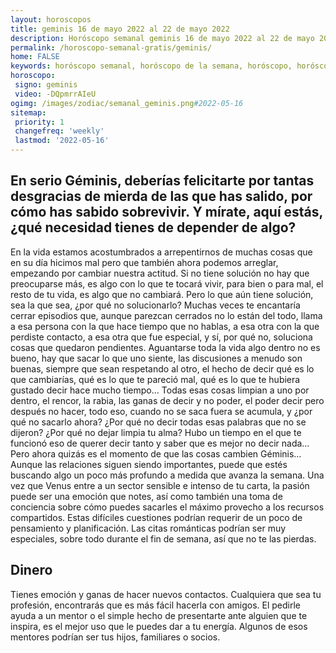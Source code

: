 ```yaml
---
layout: horoscopos
title: geminis 16 de mayo 2022 al 22 de mayo 2022 
description: Horóscopo semanal geminis 16 de mayo 2022 al 22 de mayo 2022. En serio Géminis, deberías felicitarte por tantas desgracias de mierda de las que has salido, por cómo has sabido sobrevivir. Y mírate, aquí estás, ¿qué necesidad tienes de depender de algo?
permalink: /horoscopo-semanal-gratis/geminis/
home: FALSE
keywords: horóscopo semanal, horóscopo de la semana, horóscopo, horóscopo gratis,horóscopos, horóscopo esperanza gracia, horoscopos geminis la semana, horóscopos gratis, Tarot, Astrologia, Zodíaco, geminis, horoscopo gratis, semanal
horoscopo:
 signo: geminis
 video: -DQpmrrAIeU
ogimg: /images/zodiac/semanal_geminis.png#2022-05-16
sitemap:
 priority: 1
 changefreq: 'weekly'
 lastmod: '2022-05-16'
---
```




## En serio Géminis, deberías felicitarte por tantas desgracias de mierda de las que has salido, por cómo has sabido sobrevivir. Y mírate, aquí estás, ¿qué necesidad tienes de depender de algo?

En la vida estamos acostumbrados a arrepentirnos de muchas cosas que en su día hicimos mal pero que también ahora podemos arreglar, empezando por cambiar nuestra actitud. Si no tiene solución no hay que preocuparse más, es algo con lo que te tocará vivir, para bien o para mal, el resto de tu vida, es algo que no cambiará. Pero lo que aún tiene solución, sea la que sea, ¿por qué no solucionarlo? Muchas veces te encantaría cerrar episodios que, aunque parezcan cerrados no lo están del todo, llama a esa persona con la que hace tiempo que no hablas, a esa otra con la que perdiste contacto, a esa otra que fue especial, y sí, por qué no, soluciona cosas que quedaron pendientes. Aguantarse toda la vida algo dentro no es bueno, hay que sacar lo que uno siente, las discusiones a menudo son buenas, siempre que sean respetando al otro, el hecho de decir qué es lo que cambiarías, qué es lo que te pareció mal, qué es lo que te hubiera gustado decir hace mucho tiempo… Todas esas cosas limpian a uno por dentro, el rencor, la rabia, las ganas de decir y no poder, el poder decir pero después no hacer, todo eso, cuando no se saca fuera se acumula, y ¿por qué no sacarlo ahora? ¿Por qué no decir todas esas palabras que no se dijeron? ¿Por qué no dejar limpia tu alma? Hubo un tiempo en el que te funcionó eso de querer decir tanto y saber que es mejor no decir nada… Pero ahora quizás es el momento de que las cosas cambien Géminis…
Aunque las relaciones siguen siendo importantes, puede que estés buscando algo un poco más profundo a medida que avanza la semana. Una vez que Venus entre a un sector sensible e intenso de tu carta, la pasión puede ser una emoción que notes, así como también una toma de conciencia sobre cómo puedes sacarles el máximo provecho a los recursos compartidos. Estas difíciles cuestiones podrían requerir de un poco de pensamiento y planificación. Las citas románticas podrían ser muy especiales, sobre todo durante el fin de semana, así que no te las pierdas.

## Dinero

Tienes emoción y ganas de hacer nuevos contactos. Cualquiera que sea tu profesión, encontrarás que es más fácil hacerla con amigos. El pedirle ayuda a un mentor o el simple hecho de presentarte ante alguien que te inspira, es el mejor uso que le puedes dar a tu energía. Algunos de esos mentores podrían ser tus hijos, familiares o socios.